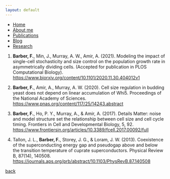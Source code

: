 ```yaml
---
layout: default
---
```


- [Home](.)
- [About me](./about-me.html)
- [Publications](./publications.html)
- [Blog](./blog.html)
- [Research](./research.html)

1. **Barber, F.**, Min, J., Murray, A. W., Amir, A. (2021). Modeling the impact of single-cell stochasticity and size control on the population growth rate in asymmetrically dividing cells. (Accepted for publication in PLOS Computational Biology). <https://www.biorxiv.org/content/10.1101/2020.11.30.404012v1>

2. **Barber, F.**, Amir, A., Murray, A. W. (2020). Cell size regulation in budding yeast does not depend on linear accumulation of Whi5. Proceedings of the National Academy of Sciences. <https://www.pnas.org/content/117/25/14243.abstract>

3. **Barber, F.**, Ho, P. Y., Murray, A., & Amir, A. (2017). Details Matter: noise and model structure set the relationship between cell size and cell cycle timing. Frontiers in Cell and Developmental Biology, 5, 92. <https://www.frontiersin.org/articles/10.3389/fcell.2017.00092/full>

4. Tallon, J. L., **Barber, F.**, Storey, J. G., & Loram, J. W. (2013). Coexistence of the superconducting energy gap and pseudogap above and below the transition temperature of cuprate superconductors. Physical Review B, 87(14), 140508. <https://journals.aps.org/prb/abstract/10.1103/PhysRevB.87.140508>

[back](./)
